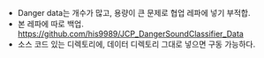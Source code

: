 * Danger data는 개수가 많고, 용량이 큰 문제로 협업 레파에 넣기 부적합. 
* 본 레파에 따로 백업. https://github.com/his9989/JCP_DangerSoundClassifier_Data
* 소스 코드 있는 디렉토리에, 데이터 디렉토리 그대로 넣으면 구동 가능하다.
